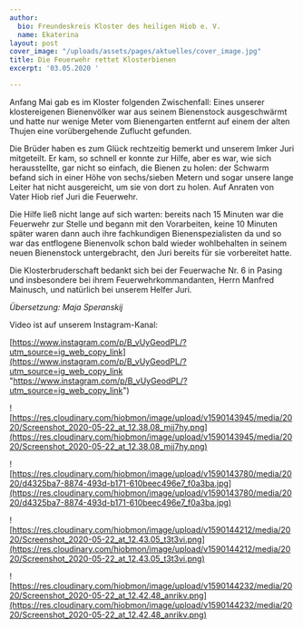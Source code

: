 ```yaml
---
author:
  bio: Freundeskreis Kloster des heiligen Hiob e. V.
  name: Ekaterina
layout: post
cover_image: "/uploads/assets/pages/aktuelles/cover_image.jpg"
title: Die Feuerwehr rettet Klosterbienen
excerpt: '03.05.2020 '

---
```

Anfang Mai gab es im Kloster folgenden Zwischenfall: Eines unserer klostereigenen Bienenvölker war aus seinem Bienenstock ausgeschwärmt und hatte nur wenige Meter vom Bienengarten entfernt auf einem der alten Thujen eine vorübergehende Zuflucht gefunden.

Die Brüder haben es zum Glück rechtzeitig bemerkt und unserem Imker Juri mitgeteilt. Er kam, so schnell er konnte zur Hilfe, aber es war, wie sich herausstellte, gar nicht so einfach, die Bienen zu holen: der Schwarm befand sich in einer Höhe von sechs/sieben Metern und sogar unsere lange Leiter hat nicht ausgereicht, um sie von dort zu holen. Auf Anraten von Vater Hiob rief Juri die Feuerwehr.

Die Hilfe ließ nicht lange auf sich warten: bereits nach 15 Minuten war die Feuerwehr zur Stelle und begann mit den Vorarbeiten, keine 10 Minuten später waren dann auch ihre fachkundigen Bienenspezialisten da und so war das entflogene Bienenvolk schon bald wieder wohlbehalten in seinem neuen Bienenstock untergebracht, den Juri bereits für sie vorbereitet hatte.

Die Klosterbruderschaft bedankt sich bei der Feuerwache Nr. 6 in Pasing und insbesondere bei ihrem Feuerwehrkommandanten, Herrn Manfred Mainusch, und natürlich bei unserem Helfer Juri.

_Übersetzung: Maja Speranskij_

Video ist auf unserem Instagram-Kanal:

[https://www.instagram.com/p/B_vUyGeodPL/?utm_source=ig_web_copy_link](https://www.instagram.com/p/B_vUyGeodPL/?utm_source=ig_web_copy_link "https://www.instagram.com/p/B_vUyGeodPL/?utm_source=ig_web_copy_link")

![https://res.cloudinary.com/hiobmon/image/upload/v1590143945/media/2020/Screenshot_2020-05-22_at_12.38.08_mjj7hy.png](https://res.cloudinary.com/hiobmon/image/upload/v1590143945/media/2020/Screenshot_2020-05-22_at_12.38.08_mjj7hy.png)

![https://res.cloudinary.com/hiobmon/image/upload/v1590143780/media/2020/d4325ba7-8874-493d-b171-610beec496e7_f0a3ba.jpg](https://res.cloudinary.com/hiobmon/image/upload/v1590143780/media/2020/d4325ba7-8874-493d-b171-610beec496e7_f0a3ba.jpg)

![https://res.cloudinary.com/hiobmon/image/upload/v1590144212/media/2020/Screenshot_2020-05-22_at_12.43.05_t3t3vi.png](https://res.cloudinary.com/hiobmon/image/upload/v1590144212/media/2020/Screenshot_2020-05-22_at_12.43.05_t3t3vi.png)

![https://res.cloudinary.com/hiobmon/image/upload/v1590144232/media/2020/Screenshot_2020-05-22_at_12.42.48_anrikv.png](https://res.cloudinary.com/hiobmon/image/upload/v1590144232/media/2020/Screenshot_2020-05-22_at_12.42.48_anrikv.png)